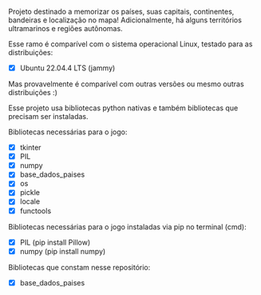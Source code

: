 Projeto destinado a memorizar os países, suas capitais, continentes, bandeiras e localização no mapa! Adicionalmente, há alguns territórios ultramarinos e regiões autônomas.


Esse ramo é comparível com o sistema operacional Linux, testado para as distribuições:

- [x] Ubuntu 22.04.4 LTS (jammy)

Mas provavelmente é comparível com outras versões ou mesmo outras distribuições :)


Esse projeto usa bibliotecas python nativas e também bibliotecas que precisam ser instaladas.

Bibliotecas necessárias para o jogo:

- [x] tkinter
- [x] PIL
- [x] numpy
- [x] base_dados_paises
- [x] os
- [x] pickle
- [x] locale
- [x] functools

Bibliotecas necessárias para o jogo instaladas via pip no terminal (cmd):
- [x] PIL (pip install Pillow)
- [x] numpy (pip install numpy)

Bibliotecas que constam nesse repositório:
- [x] base_dados_paises
